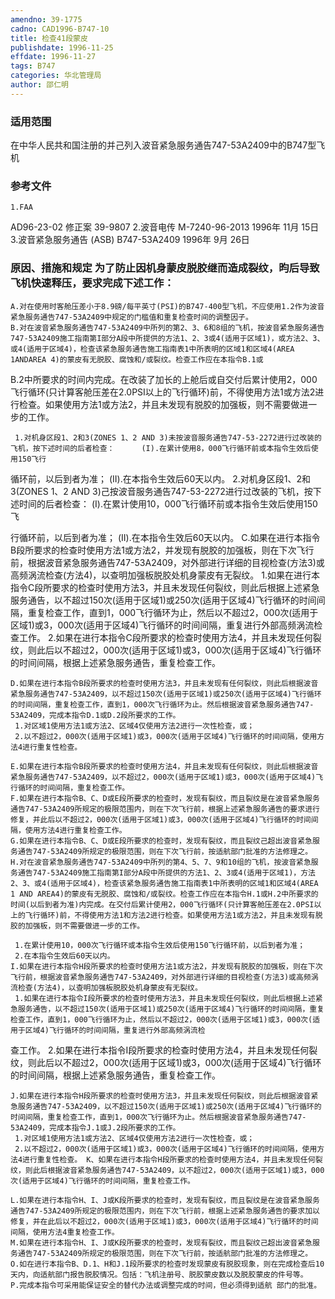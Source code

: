 ```yaml
---
amendno: 39-1775
cadno: CAD1996-B747-10
title: 检查41段蒙皮
publishdate: 1996-11-25
effdate: 1996-11-27
tags: B747
categories: 华北管理局
author: 邵仁明
---
```


### 适用范围 
在中华人民共和国注册的并己列入波音紧急服务通告747-53A2409中的B747型飞机

### 参考文件
    1.FAA 
AD96-23-02 修正案 39-9807 
    2.波音电传 M-7240-96-2013  1996年 11月 15日
    3.波音紧急服务通告 (ASB) B747-53A2409  1996年 9月 26日


### 原因、措施和规定     为了防止因机身蒙皮脱胶继而造成裂纹，昀后导致飞机快速释压，要求完成下述工作：
    A.对在使用时客舱压差小于8.9磅/每平英寸(PSI)的B747-400型飞机，不应使用1.2作为波音紧急服务通告747-53A2409中规定的门槛值和重复检查时间的调整因子。 
    B.对在波音紧急服务通告747-53A2409中所列的第2、3、6和8组的飞机，按波音紧急服务通告747-53A2409施工指南第I部分A段中所提供的方法1、2、3或4(适用于区域1)，或方法2、3、或4(适用于区域4)，检查该紧急服务通告施工指南表1中所表明的区域1和区域4(AREA 1ANDAREA 4)的蒙皮有无脱胶、腐蚀和/或裂纹。检查工作应在本指令B.1或
B.2中所要求的时间内完成。在改装了加长的上舱后或自交付后累计使用2，000飞行循环(只计算客舱压差在2.0PSI以上的飞行循环)前，不得使用方法1或方法2进行检查。如果使用方法1或方法2，并且未发现有脱胶的加强板，则不需要做进一步的工作。 

     1.对机身区段1、2和3(ZONES 1、2 AND 3)未按波音服务通告747-53-2272进行过改装的飞机，按下述时间的后者检查：      (I).在累计使用8，000飞行循环前或本指令生效后使用150飞行
循环前，以后到者为准；       (II).在本指令生效后60天以内。
     2.对机身区段1、2和3(ZONES 1、2 AND 3)己按波音服务通告747-53-2272进行过改装的飞机，按下述时间的后者检查：      (I).在累计使用10，000飞行循环前或本指令生效后使用150飞

行循环前，以后到者为准；       (II).在本指令生效后60天以内。
    C.如果在进行本指令B段所要求的检查时使用方法1或方法2，并发现有脱胶的加强板，则在下次飞行前，根据波音紧急服务通告747-53A2409，对外部进行详细的目视检查(方法3)或高频涡流检查(方法4)，以查明加强板脱胶处机身蒙皮有无裂纹。 
     1.如果在进行本指令C段所要求的检查时使用方法3，并且未发现任何裂纹，则此后根据上述紧急服务通告，以不超过150次(适用于区域1)或250次(适用于区域4)飞行循环的时间间隔，重复检查工作，直到1，000飞行循环为止，然后以不超过2，000次(适用于区域1)或3，000次(适用于区域4)飞行循环的时间间隔，重复进行外部高频涡流检查工作。 
     2.如果在进行本指令C段所要求的检查时使用方法4，并且未发现任何裂纹，则此后以不超过2，000次(适用于区域1)或3，000次(适用于区域4)飞行循环的时间间隔，根据上述紧急服务通告，重复检查工作。 

    D.如果在进行本指令B段所要求的检查时使用方法3，并且未发现有任何裂纹，则此后根据波音紧急服务通告747-53A2409，以不超过150次(适用于区域1)或250次(适用于区域4)飞行循环的时间间隔，重复检查工作，直到1，000次飞行循环为止。然后根据波音紧急服务通告747-53A2409，完成本指令D.1或D.2段所要求的工作。 
     1.对区域1使用方法1或方法2、区域4仅使用方法2进行一次性检查，或； 
     2.以不超过2，000次(适用于区域1)或3，000次(适用于区域4)飞行循环的时间间隔，使用方法4进行重复性检查。 

    E.如果在进行本指令B段所要求的检查时使用方法4，并且未发现有任何裂纹，则此后根据波音紧急服务通告747-53A2409，以不超过2，000次(适用于区域1)或3，000次(适用于区域4)飞行循环的时间间隔，重复检查工作。 
    F.如果在进行本指令B、C、D或E段所要求的检查时，发现有裂纹，而且裂纹是在波音紧急服务通告747-53A2409所规定的极限范围内，则在下次飞行前，根据上述紧急服务通告的要求进行修复，并此后以不超过2，000次(适用于区域1)或3，000次(适用于区域4)飞行循环的时间间隔，使用方法4进行重复检查工作。
    G.如果在进行本指令B、C、D或E段所要求的检查时，发现有裂纹，而且裂纹己超出波音紧急服务通告747-53A2409所规定的极限范围，则在下次飞行前，按适航部门批准的方法修理之。 
    H.对在波音紧急服务通告747-53A2409中所列的第4、5、7、9和10组的飞机，按波音紧急服务通告747-53A2409施工指南第I部分A段中所提供的方法1、2、3或4(适用于区域1)，方法2、3、或4(适用于区域4)，检查该紧急服务通告施工指南表1中所表明的区域1和区域4(AREA 1 AND AREA4)的蒙皮有无脱胶、腐蚀和/或裂纹。检查工作应在本指令H.1或H.2中所要求的时间(以后到者为准)内完成。在交付后累计使用2，000飞行循环(只计算客舱压差在2.0PSI以上的飞行循环)前，不得使用方法1和方法2进行检查。如果使用方法1或方法2，并且未发现有脱胶的加强板，则不需要做进一步的工作。

     1.在累计使用10，000次飞行循环或本指令生效后使用150飞行循环前，以后到者为准； 
     2.在本指令生效后60天以内。 
    I.如果在进行本指令H段所要求的检查时使用方法1或方法2，并发现有脱胶的加强板，则在下次飞行前，根据波音紧急服务通告747-53A2409，对外部进行详细的目视检查(方法3)或高频涡流检查(方法4)，以查明加强板脱胶处机身蒙皮有无裂纹。 
     1.如果在进行本指令I段所要求的检查时使用方法3，并且未发现任何裂纹，则此后根据上述紧急服务通告，以不超过150次(适用于区域1)或250次(适用于区域4)飞行循环的时间间隔，重复检查工作，直到1，000飞行循环为止，然后以不超过2，000次(适用于区域1)或3，000次(适用于区域4)飞行循环的时间间隔，重复进行外部高频涡流检
查工作。 
     2.如果在进行本指令I段所要求的检查时使用方法4，并且未发现任何裂纹，则此后以不超过2，000次(适用于区域1)或3，000次(适用于区域4)飞行循环的时间间隔，根据上述紧急服务通告，重复检查工作。 

    J.如果在进行本指令H段所要求的检查时使用方法3，并且未发现任何裂纹，则此后根据波音紧急服务通告747-53A2409，以不超过150次(适用于区域1)或250次(适用于区域4)飞行循环的时间间隔，重复检查工作，直到1，000次飞行循环为止。然后根据波音紧急服务通告747-53A2409，完成本指令J.1或J.2段所要求的工作。 
     1.对区域1使用方法1或方法2、区域4仅使用方法2进行一次性检查，或； 
     2.以不超过2，000次(适用于区域1)或3，000次(适用于区域4)飞行循环的时间间隔，使用方法4进行重复性检查。 K、如果在进行本指令H段所要求的检查时使用方法4，并且未发现任何裂纹，则此后根据波音紧急服务通告747-53A2409，以不超过2，000次(适用于区域1)或3，000次(适用于区域4)飞行循环的时间间隔，重复检查工作。 

    L.如果在进行本指令H、I、J或K段所要求的检查时，发现有裂纹，而且裂纹是在波音紧急服务通告747-53A2409所规定的极限范围内，则在下次飞行前，根据上述紧急服务通告的要求加以修复，并在此后以不超过2，000次(适用于区域1)或3，000次(适用于区域4)飞行循环的时间间隔，使用方法4重复检查工作。
    M.如果在进行本指令H、I、J或K段所要求的检查时，发现有裂纹，而且裂纹己超出波音紧急服务通告747-53A2409所规定的极限范围，则在下次飞行前，按适航部门批准的方法修理之。 
    O.如在进行本指令B、D.1、H和J.1段所要求的检查时发现蒙皮有脱胶现象，则在完成检查后10天内，向适航部门报告脱胶情况。包括：飞机注册号、脱胶蒙皮数以及脱胶蒙皮的件号等。 
    P.完成本指令可采用能保证安全的替代办法或调整完成的时间，但必须得到适航 部门的批准。

